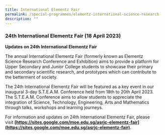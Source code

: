 ```yaml
---
title: International Elementz Fair
permalink: /special-programmes/elementz-international-science-research-conference-and-exhibition/
description: ""
---
```

### 24th International Elementz Fair (18 April 2023)

**Updates on 24th International Elementz Fair**

The annual International Elementz Fair (formerly known as Elementz Science Research Conference and Exhibition) aims to provide a platform for Upper Secondary and Junior College students to showcase their primary and secondary scientific research, and prototypes which can contribute to the betterment of society.

The 24th International Elementz Fair will be featured as a key event in our inaugural 3-day S.T.E.A.M. Conference held from 18th to 20th April 2023. The S.T.E.A.M. Conference aims to allow students to appreciate the integration of Science, Technology, Engineering, Arts and Mathematics through talks, workshops and learning journeys.

For information and updates on 24th International Elementz Fair, please visit **[https://sites.google.com/moe.edu.sg/asrjc-elementz-fair](https://sites.google.com/moe.edu.sg/asrjc-elementz-fair)**.